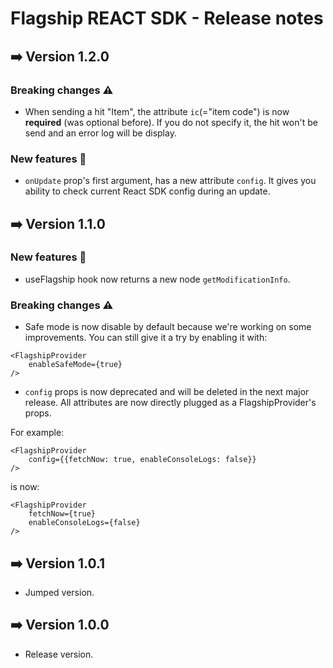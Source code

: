 # Flagship REACT SDK - Release notes

## ➡️ Version 1.2.0

### Breaking changes ⚠️

-   When sending a hit "Item", the attribute `ic`(="item code") is now **required** (was optional before). If you do not specify it, the hit won't be send and an error log will be display.

### New features 🎉

-   `onUpdate` prop's first argument, has a new attribute `config`. It gives you ability to check current React SDK config during an update.

## ➡️ Version 1.1.0

### New features 🎉

-   useFlagship hook now returns a new node `getModificationInfo`.

### Breaking changes ⚠️

-   Safe mode is now disable by default because we're working on some improvements. You can still give it a try by enabling it with:

```
<FlagshipProvider
    enableSafeMode={true}
/>
```

-   `config` props is now deprecated and will be deleted in the next major release. All attributes are now directly plugged as a FlagshipProvider's props.

For example:

```
<FlagshipProvider
    config={{fetchNow: true, enableConsoleLogs: false}}
/>
```

is now:

```
<FlagshipProvider
    fetchNow={true}
    enableConsoleLogs={false}
/>
```

## ➡️ Version 1.0.1

-   Jumped version.

## ➡️ Version 1.0.0

-   Release version.
